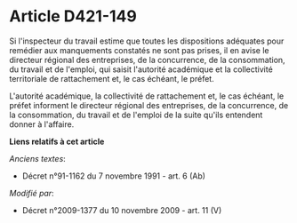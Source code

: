 # Article D421-149

Si l'inspecteur du travail estime que toutes les dispositions adéquates pour remédier aux manquements constatés ne sont pas
prises, il en avise le directeur régional des entreprises, de la concurrence, de la consommation, du travail et de l'emploi,
qui saisit l'autorité académique et la collectivité territoriale de rattachement et, le cas échéant, le préfet.

L'autorité académique, la collectivité de rattachement et, le cas échéant, le préfet informent le directeur régional des
entreprises, de la concurrence, de la consommation, du travail et de l'emploi de la suite qu'ils entendent donner à
l'affaire.

**Liens relatifs à cet article**

_Anciens textes_:

  - Décret n°91-1162 du 7 novembre 1991 - art. 6 (Ab)

_Modifié par_:

  - Décret n°2009-1377 du 10 novembre 2009 - art. 11 (V)
